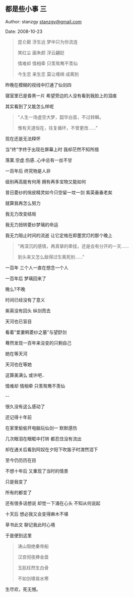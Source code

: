 ## 都是些小事 三

Author: stanzgy <stanzgy@gmail.com>

Date: 2008-10-23


> 昆仑巅 浮生远 梦中只为你流连
> 
> 笑红尘 画朱颜 浮云翩跹
> 
> 情难却 情相牵 只羡鸳鸯不羡仙
> 
> 今生恋 来生恋 莫让缠绵 成离别

昨晚在模糊的视线中打通了仙剑四

寝室里已是昏黑一片 希望旁边的人没有看到我脸上的泪痕

其实看到了又能怎么样呢

> "人生一场虚空大梦，韶华白首，不过转瞬。
>
> 惟有天道恒在，往复循环，不曾更改……"

现在还是无法释怀

当"终"字终于出现在屏幕上时 我却茫然不知所措

落寞.空虚.伤感..心中总有一丝不甘

一百年后 终究物是人非

级别再高能有何用 拥有再多宝物又能如何

昔日菱纱的俏皮精灵如今只空留一坟一剑 紫英垂垂老矣

就算我再怎么努力

我无力改变结局

我无力扭转菱纱梦璃的命运

我无力阻止时间的流逝 让它定格在即墨赏灯的那个晚上

> "再深沉的感情，再真挚的牵挂，还是会有分开的一天……
> 
> 到头来又怎么敌得过生离死别……"


一百年 三个人一直在想念一个人

一百年后 梦璃回来了

晚么?不晚

时间已经没有了意义

紫英没有回头 纵剑而去

天河也已盲目

看着"爱妻韩菱纱之墓"与望舒剑

蓦然发现一百年来没变的只剩自己

她在等天河

天河也在等她

这算美满么 或许吧..

情难却 情相牵 只羡鸳鸯不羡仙

-- 

很久没有这么感动了

还记得十年前

在家里偷偷开电脑玩仙剑一 默默感伤

几次眼泪在眼眶中打转 都忍住没有流出

却在通关后看到阿奴在夕阳下吹笛子时潸然泪下

至今仍历历在目

不想十年后 又重现了当时的情景

只是我变了

所有的都变了

还有很多话想说 却觉一下涌在心头 不知从何说起

十天后 想必我又会变得麻木不堪

草书此文 聊记我此时心境

于是便到这里


> 涛山阻绝秦帝船
> 
> 汉宫彻夜捧金盘
> 
> 玉肌枉然生白骨
> 
> 不如剑啸易水寒

生尽欢，死无憾。
